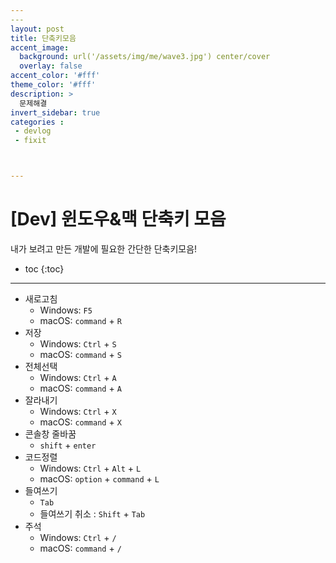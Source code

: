```yaml
---
​---
layout: post
title: 단축키모음
accent_image: 
  background: url('/assets/img/me/wave3.jpg') center/cover
  overlay: false
accent_color: '#fff'
theme_color: '#fff'
description: >
  문제해결
invert_sidebar: true
categories :
 - devlog	
 - fixit



---
```


# [Dev] 윈도우&맥 단축키 모음

내가 보려고 만든 개발에 필요한 간단한 단축키모음!



* toc
{:toc}


---

- 새로고침
  - Windows:  `F5`
  - macOS: `command` + `R`
- 저장
  - Windows: `Ctrl` + `S`
  - macOS: `command` + `S`
- 전체선택
  - Windows: `Ctrl` + `A`
  - macOS: `command` + `A`
- 잘라내기
  - Windows: `Ctrl` + `X`
  - macOS: `command` + `X`
- 콘솔창 줄바꿈
  - `shift` + `enter`
- 코드정렬
  - Windows: `Ctrl` + `Alt` + `L`
  - macOS: `option` + `command` + `L`
- 들여쓰기
  - `Tab`
  - 들여쓰기 취소 : `Shift` + `Tab`
- 주석
  - Windows: `Ctrl` + `/`
  - macOS: `command` + `/`